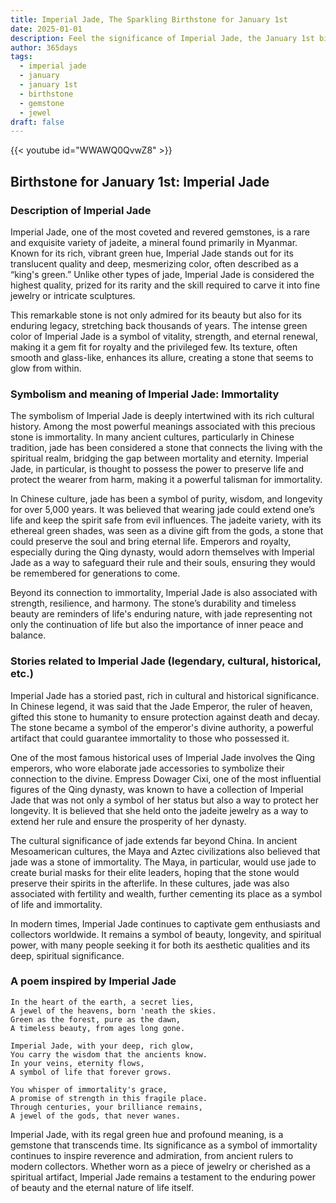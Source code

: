 ```yaml
---
title: Imperial Jade, The Sparkling Birthstone for January 1st
date: 2025-01-01
description: Feel the significance of Imperial Jade, the January 1st birthstone symbolizing Immortality. Let its beauty and meaning brighten your day.
author: 365days
tags:
  - imperial jade
  - january
  - january 1st
  - birthstone
  - gemstone
  - jewel
draft: false
---
```


{{< youtube id="WWAWQ0QvwZ8" >}}

## Birthstone for January 1st: Imperial Jade

### Description of Imperial Jade

Imperial Jade, one of the most coveted and revered gemstones, is a rare and exquisite variety of jadeite, a mineral found primarily in Myanmar. Known for its rich, vibrant green hue, Imperial Jade stands out for its translucent quality and deep, mesmerizing color, often described as a “king's green.” Unlike other types of jade, Imperial Jade is considered the highest quality, prized for its rarity and the skill required to carve it into fine jewelry or intricate sculptures.

This remarkable stone is not only admired for its beauty but also for its enduring legacy, stretching back thousands of years. The intense green color of Imperial Jade is a symbol of vitality, strength, and eternal renewal, making it a gem fit for royalty and the privileged few. Its texture, often smooth and glass-like, enhances its allure, creating a stone that seems to glow from within.

### Symbolism and meaning of Imperial Jade: Immortality

The symbolism of Imperial Jade is deeply intertwined with its rich cultural history. Among the most powerful meanings associated with this precious stone is immortality. In many ancient cultures, particularly in Chinese tradition, jade has been considered a stone that connects the living with the spiritual realm, bridging the gap between mortality and eternity. Imperial Jade, in particular, is thought to possess the power to preserve life and protect the wearer from harm, making it a powerful talisman for immortality.

In Chinese culture, jade has been a symbol of purity, wisdom, and longevity for over 5,000 years. It was believed that wearing jade could extend one’s life and keep the spirit safe from evil influences. The jadeite variety, with its ethereal green shades, was seen as a divine gift from the gods, a stone that could preserve the soul and bring eternal life. Emperors and royalty, especially during the Qing dynasty, would adorn themselves with Imperial Jade as a way to safeguard their rule and their souls, ensuring they would be remembered for generations to come.

Beyond its connection to immortality, Imperial Jade is also associated with strength, resilience, and harmony. The stone’s durability and timeless beauty are reminders of life's enduring nature, with jade representing not only the continuation of life but also the importance of inner peace and balance.

### Stories related to Imperial Jade (legendary, cultural, historical, etc.)

Imperial Jade has a storied past, rich in cultural and historical significance. In Chinese legend, it was said that the Jade Emperor, the ruler of heaven, gifted this stone to humanity to ensure protection against death and decay. The stone became a symbol of the emperor's divine authority, a powerful artifact that could guarantee immortality to those who possessed it.

One of the most famous historical uses of Imperial Jade involves the Qing emperors, who wore elaborate jade accessories to symbolize their connection to the divine. Empress Dowager Cixi, one of the most influential figures of the Qing dynasty, was known to have a collection of Imperial Jade that was not only a symbol of her status but also a way to protect her longevity. It is believed that she held onto the jadeite jewelry as a way to extend her rule and ensure the prosperity of her dynasty.

The cultural significance of jade extends far beyond China. In ancient Mesoamerican cultures, the Maya and Aztec civilizations also believed that jade was a stone of immortality. The Maya, in particular, would use jade to create burial masks for their elite leaders, hoping that the stone would preserve their spirits in the afterlife. In these cultures, jade was also associated with fertility and wealth, further cementing its place as a symbol of life and immortality.

In modern times, Imperial Jade continues to captivate gem enthusiasts and collectors worldwide. It remains a symbol of beauty, longevity, and spiritual power, with many people seeking it for both its aesthetic qualities and its deep, spiritual significance.

### A poem inspired by Imperial Jade

```
In the heart of the earth, a secret lies,  
A jewel of the heavens, born 'neath the skies.  
Green as the forest, pure as the dawn,  
A timeless beauty, from ages long gone.

Imperial Jade, with your deep, rich glow,  
You carry the wisdom that the ancients know.  
In your veins, eternity flows,  
A symbol of life that forever grows.

You whisper of immortality's grace,  
A promise of strength in this fragile place.  
Through centuries, your brilliance remains,  
A jewel of the gods, that never wanes.
```

Imperial Jade, with its regal green hue and profound meaning, is a gemstone that transcends time. Its significance as a symbol of immortality continues to inspire reverence and admiration, from ancient rulers to modern collectors. Whether worn as a piece of jewelry or cherished as a spiritual artifact, Imperial Jade remains a testament to the enduring power of beauty and the eternal nature of life itself.